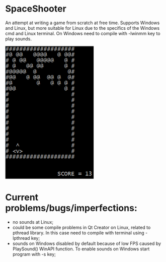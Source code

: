 # SpaceShooter
 An attempt at writing a game from scratch at free time. Supports Windows and Linux, but more suitable for Linux due to the specifics of the 
 Windows cmd and Linux terminal.
 On Windows need to compile with -lwinmm key to play sounds.
 
  ![Image alt](https://github.com/v43d3rm4k4r/SpaceShooter/raw/master/images/image1.PNG)
  
# Current problems/bugs/imperfections:  
- no sounds at Linux;
- could be some compile problems in Qt Creator on Linux, related to pthread library. In this case need to compile with terminal using -lpthread key;
- sounds on Windows disabled by default because of low FPS caused by PlaySound() WinAPI function. To enable sounds on Windows start program with -s key;

